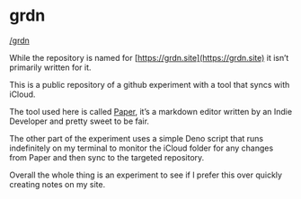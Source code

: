 # grdn 

[/grdn](https://grdn.site/barelyhuman/)


While the repository is named for [https://grdn.site](https://grdn.site) it isn’t primarily written for it. 

This is a public repository of a github experiment with a tool that syncs with iCloud. 

The tool used here is called [Paper](https://papereditor.app), it’s a markdown editor written by an Indie Developer and pretty sweet to be fair. 

The other part of the experiment uses a simple Deno script that runs indefinitely on my terminal to monitor the iCloud folder for any changes from Paper and then sync to the targeted repository. 


Overall the whole thing is an experiment to see if I prefer this over quickly creating notes on my site. 

